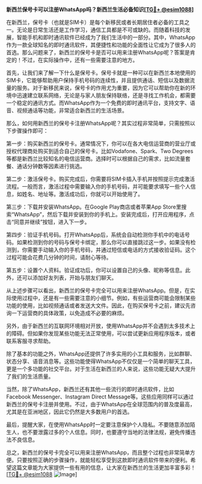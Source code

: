 **新西兰保号卡可以注册WhatsApp吗？新西兰生活必备知识[[TG💪+ @esim1088](https://t.me/s/esim1088)]**

在新西兰，保号卡（也就是SIM卡）是每个新移民或者长期居住者必备的工具之一。无论是日常生活还是工作学习，通信工具都是不可或缺的。而随着科技的发展，智能手机和即时通讯软件已经成为了我们生活中的一部分。其中，WhatsApp作为一款全球知名的即时通讯软件，其便捷性和功能的全面性让它成为了很多人的首选。那么问题来了，新西兰的保号卡是否可以用来注册WhatsApp呢？答案是肯定的！不过，在实际操作中，还有一些需要注意的地方。

首先，让我们来了解一下什么是保号卡。保号卡就是一种可以在新西兰本地使用的SIM卡，它能够帮助用户保持手机号码的连续性，并且提供通话、短信以及数据流量的服务。对于新移民来说，保号卡的作用尤为重要，因为它可以帮助你在新的环境中迅速建立联系网络，无论是与家人朋友保持联络，还是寻找工作机会，都需要一个稳定的通讯方式。而WhatsApp作为一个免费的即时通讯平台，支持文字、语音、视频通话等功能，非常适合新西兰的生活场景。

那么，如何用新西兰的保号卡注册WhatsApp呢？其实过程非常简单，只需按照以下步骤操作即可：

第一步：购买新西兰的保号卡。通常情况下，你可以在各大电信运营商的营业厅或授权代理商处购买到适合自己的保号卡。比如Vodafone、Spark、Two Degrees等都是新西兰比较知名的电信运营商。选择时可以根据自己的需求，比如流量套餐、通话分钟数等因素进行挑选。

第二步：激活保号卡。购买完成后，你需要将SIM卡插入手机并按照提示完成激活流程。一般而言，激活过程中需要输入你的手机号码，并可能要求填写一些个人信息，如姓名、地址等。激活成功后，你就可以开始使用了。

第三步：下载并安装WhatsApp。在Google Play商店或者苹果App Store里搜索“WhatsApp”，然后下载并安装到你的手机上。安装完成后，打开应用程序，点击“同意并继续”按钮，进入下一步。

第四步：验证手机号码。打开WhatsApp后，系统会自动检测你手机中的电话号码。如果检测到你的号码与保号卡绑定，那么你可以直接跳过这一步。如果没有检测到，你需要手动输入你的手机号码，并通过短信或电话的方式接收验证码。这个过程可能会花费几分钟的时间，请耐心等待。

第五步：设置个人资料。验证成功后，你可以设置自己的头像、昵称等信息。此外，还可以添加好友列表，开始与朋友们聊天。

从上述步骤可以看出，新西兰的保号卡完全可以用来注册WhatsApp。但是，在实际使用过程中，还是有一些需要注意的小细节。例如，有些运营商可能会限制某些功能的使用，比如视频通话或者发送大文件。因此，在购买保号卡之前，建议先咨询一下运营商的具体政策，以免造成不必要的麻烦。

另外，由于新西兰的互联网环境相对开放，使用WhatsApp并不会遇到太多技术上的障碍。但如果你发现某些功能无法正常使用，可以尝试更新应用程序版本，或者联系客服寻求帮助。

除了基本的功能之外，WhatsApp还提供了许多实用的小工具和服务，比如群聊、状态分享、语音消息等。这些功能使得WhatsApp不仅仅是一个简单的聊天工具，更是一个多功能的社交平台。对于生活在新西兰的人来说，这些功能无疑大大提升了我们的生活质量。

当然，除了WhatsApp，新西兰还有其他一些流行的即时通讯软件，比如Facebook Messenger、Instagram Direct Message等。这些应用同样可以通过新西兰的保号卡注册并使用。不过，由于WhatsApp在全球范围内的普及度最高，尤其是在亚洲地区，因此它仍然是大多数用户的首选。

最后，提醒大家，在使用WhatsApp时一定要注意保护个人隐私。不要随意添加陌生人，也不要泄露过多的个人信息。同时，也要遵守当地的法律法规，避免传播违法不良信息。

总之，新西兰的保号卡完全可以用来注册WhatsApp，而且整个过程也非常简单方便。只要按照正确的步骤操作，就能轻松享受到这款即时通讯软件带来的便利。希望这篇文章能为大家提供一些有用的信息，让大家在新西兰的生活更加丰富多彩！[[TG💪+ @esim1088](https://t.me/s/esim1088) ![Image](https://i.postimg.cc/4NQfJmqS/Snipaste-2025-05-13-00-14-12.png)]